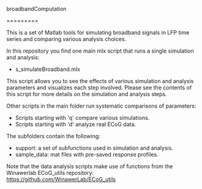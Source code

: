 broadbandComputation

=========

This is a set of Matlab tools for simulating broadband signals in LFP time series and comparing various analysis choices.

In this repository you find one main mlx script that runs a single simulation and analysis:

* s_simulateBroadband.mlx

This script allows you to see the effects of various simulation and analysis parameters and visualizes each step involved.
Please see the contents of this script for more details on the simulation and analysis steps.

Other scripts in the main folder run systematic comparisons of parameters: 

* Scripts starting with 'q' compare various simulations. 
* Scripts starting with 'd' analyze real ECoG data.

The subfolders contain the following:
* support: a set of subfunctions used in simulation and analysis.
* sample_data: mat files with pre-saved response profiles. 

Note that the data analysis scripts make use of functions from the Winawerlab ECoG_utils repository:
https://github.com/WinawerLab/ECoG_utils
